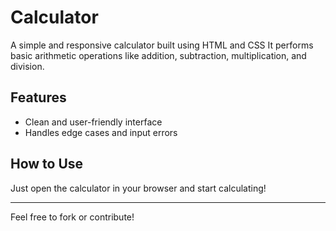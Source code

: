 # Calculator

A simple and responsive calculator built using HTML and CSS
It performs basic arithmetic operations like addition, subtraction, multiplication, and division.

## Features
- Clean and user-friendly interface
- Handles edge cases and input errors


## How to Use
Just open the calculator in your browser and start calculating!

---

Feel free to fork or contribute!
